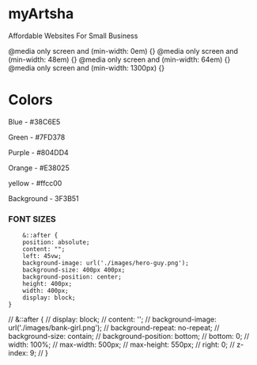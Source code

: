 # myArtsha

Affordable Websites For Small Business

@media only screen and (min-width: 0em) {}
@media only screen and (min-width: 48em) {}
@media only screen and (min-width: 64em) {}  
@media only screen and (min-width: 1300px) {}

# Colors

Blue - #38C6E5

Green - #7FD378

Purple - #804DD4

Orange - #E38025

yellow - #ffcc00

Background - 3F3B51

### FONT SIZES

        &::after {
        position: absolute;
        content: "";
        left: 45vw;
        background-image: url('./images/hero-guy.png');
        background-size: 400px 400px;
        background-position: center;
        height: 400px;
        width: 400px;
        display: block;
    }

// &::after {
// display: block;
// content: '';
// background-image: url('./images/bank-girl.png');
// background-repeat: no-repeat;
// background-size: contain;
// background-position: bottom;
// bottom: 0;
// width: 100%;
// max-width: 500px;
// max-height: 550px;
// right: 0;
// z-index: 9;
// }
